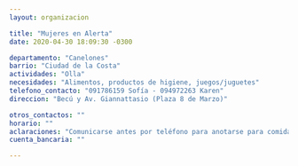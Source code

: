 ```yaml
---
layout: organizacion

title: "Mujeres en Alerta"
date: 2020-04-30 18:09:30 -0300

departamento: "Canelones"
barrio: "Ciudad de la Costa"
actividades: "Olla"
necesidades: "Alimentos, productos de higiene, juegos/juguetes"
telefono_contacto: "091786159 Sofía - 094972263 Karen"
direccion: "Becú y Av. Giannattasio (Plaza 8 de Marzo)"

otros_contactos: ""
horario: ""
aclaraciones: "Comunicarse antes por teléfono para anotarse para comidas"
cuenta_bancaria: ""

---
```


